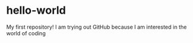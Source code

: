 # hello-world
My first repository!
I am trying out GitHub because I am interested in the world of coding
